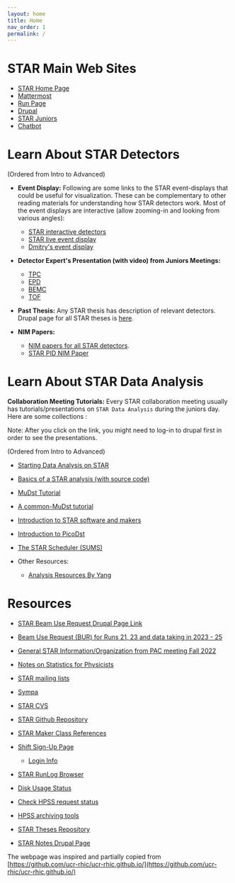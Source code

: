 ```yaml
---
layout: home
title: Home
nav_order: 1
permalink: /
---
```


# STAR Main Web Sites

- [STAR Home Page](https://www.star.bnl.gov/)
- [Mattermost](https://chat.sdcc.bnl.gov/login)
- [Run Page](https://online.star.bnl.gov/)
- [Drupal](https://drupal.star.bnl.gov/STAR/comp/)
- [STAR Juniors](https://drupal.star.bnl.gov/STAR/juniors/educational-materials)
- [Chatbot](https://starchat.streamlit.app/)

Learn About STAR Detectors
==========================

(Ordered from Intro to Advanced)

- **Event Display:** Following are some links to the STAR event-displays that could be useful for visualization. These can be complementary to other reading materials for understanding how STAR detectors work. Most of the event displays are interactive (allow zooming-in and looking from various angles):
  - [STAR interactive detectors](https://nsww.org/projects/bnl/star/sub-systems.php)
  - [STAR live event display](https://online.star.bnl.gov/aggregator/livedisplay/)
  - [Dmitry's event display](https://www.star.bnl.gov/~dmitry/edisplay/)

- **Detector Expert's Presentation (with video) from Juniors Meetings:**
  - [TPC](https://drupal.star.bnl.gov/STAR/event/2020/06/11/star-juniors-detector-meeting-tpc)
  - [EPD](https://youtu.be/OfJTq5cFe4U)
  - [BEMC](https://drupal.star.bnl.gov/STAR/meetings/star-collaboration-meeting-september-2020/juniors-day/star-barrel-calorimeter-and-shower-ma)
  - [TOF](https://drupal.star.bnl.gov/STAR/system/files/TOFatJuniorsDay2021.pdf)

- **Past Thesis:** Any STAR thesis has description of relevant detectors. Drupal page for all STAR theses is [here](https://drupal.star.bnl.gov/STAR/theses).

- **NIM Papers:**
  - [NIM papers for all STAR detectors](https://www.star.bnl.gov/public/tpc/NimPapers/index.htm).
  - [STAR PID NIM Paper](https://arxiv.org/abs/nucl-ex/0505026v2)

Learn About STAR Data Analysis
==========================

**Collaboration Meeting Tutorials:** Every STAR collaboration meeting usually has tutorials/presentations on `STAR Data Analysis` during the juniors day. Here are some collections :

Note: After you click on the link, you might need to log-in to drupal first in order to see the presentations.

(Ordered from Intro to Advanced)

- [Starting Data Analysis on STAR](http://nuclear.ucdavis.edu/~brovko/GettingStarted.pdf)
- [Basics of a STAR analysis (with source code)](https://drupal.star.bnl.gov/STAR/meetings/star-collaboration-meeting/afternoon-session/star-software-101)
- [MuDst Tutorial](http://rnc.lbl.gov/~jhthomas/public/MuDstTutorial06.pdf)
- [A common-MuDst tutorial](https://www.star.bnl.gov/public/comp/meet/RM200311/MuDstTutorial.pdf)
- [Introduction to STAR software and makers](https://nsww.org/projects/bnl/star/docs/STAR_soft_BNL_LK_2015_6_1.pdf)
- [Introduction to PicoDst](https://drupal.star.bnl.gov/STAR/meetings/star-collaboration-meeting-19-23-august-2019-cracow-poland/juniors-day/introduction-picodst)
- [The STAR Scheduler (SUMS)](https://drupal.star.bnl.gov/STAR/system/files/The_STAR_Scheduler_V8.pdf)

- Other Resources:
  - [Analysis Resources By Yang](https://drive.google.com/drive/folders/1QOxYYtEDO6uO5a2PaWHPpcWfP4vYaeFN)

Resources
==========================

- [STAR Beam Use Request Drupal Page Link](https://drupal.star.bnl.gov/STAR/public/smd)  
- [Beam Use Request (BUR) for Runs 21, 23 and data taking in 2023 - 25](https://drupal.star.bnl.gov/STAR/files/BUR2020_final.pdf)
- [General STAR Information/Organization from PAC meeting Fall 2022](20220916_PACreport.pdf)
- [Notes on Statistics for Physicists](https://ned.ipac.caltech.edu/level5/Sept01/Orear/Orear.html)
- [STAR mailing lists](https://www.star.bnl.gov/central/lists/)
- [Sympa](https://lists.bnl.gov/sympa/lists)
- [STAR CVS](https://www.star.bnl.gov/cgi-bin/protected/viewvc.cgi/cvsroot/)
- [STAR Github Repository](https://github.com/star-bnl)
- [STAR Maker Class References](https://www.star.bnl.gov/webdata/dox/html/index.html)
- [Shift Sign-Up Page](https://online.star.bnl.gov/ShiftSignup/)
  - [Login Info](https://drupal.star.bnl.gov/STAR/comp/sofi/web-access)
- [STAR RunLog Browser](https://online.star.bnl.gov/RunLog/)
- [Disk Usage Status](https://monitoring.sdcc.bnl.gov/Facility/GCE/GPFS/)
- [Check HPSS request status](https://www.star.bnl.gov/devcgi/display_accnt.cgi)
- [HPSS archiving tools](https://www.sdcc.bnl.gov/services/storage-services/hpss/hpss-archiving-tools)

- [STAR Theses Repository](https://drupal.star.bnl.gov/STAR/theses)
- [STAR Notes Drupal Page](https://drupal.star.bnl.gov/STAR/starnotes)

The webpage was inspired and partially copied from [https://github.com/ucr-rhic/ucr-rhic.github.io/](https://github.com/ucr-rhic/ucr-rhic.github.io/)
